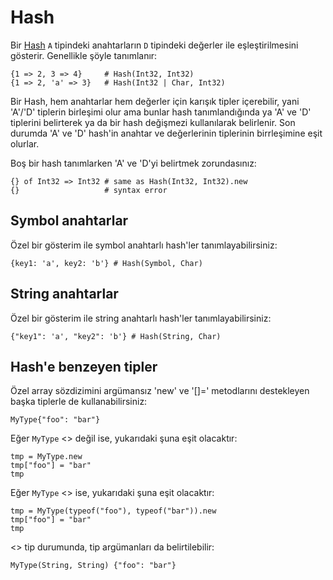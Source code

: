 # Hash

Bir [Hash](http://crystal-lang.org/api/Hash.html) `A` tipindeki anahtarların `D` tipindeki değerler ile eşleştirilmesini gösterir. Genellikle şöyle tanımlanır:

```crystal
{1 => 2, 3 => 4}     # Hash(Int32, Int32)
{1 => 2, 'a' => 3}   # Hash(Int32 | Char, Int32)
```

Bir Hash, hem anahtarlar hem değerler için karışık tipler içerebilir, yani 'A'/'D' tiplerin birleşimi olur ama bunlar hash tanımlandığında ya 'A' ve 'D' tiplerini belirterek ya da bir hash değişmezi kullanılarak belirlenir. Son durumda 'A'  ve 'D' hash'in anahtar ve değerlerinin tiplerinin birrleşimine eşit olurlar.

Boş bir hash tanımlarken 'A' ve 'D'yi belirtmek zorundasınız:

```crystal
{} of Int32 => Int32 # same as Hash(Int32, Int32).new
{}                   # syntax error
```

## Symbol anahtarlar

Özel bir gösterim ile symbol anahtarlı hash'ler tanımlayabilirsiniz:

```crystal
{key1: 'a', key2: 'b'} # Hash(Symbol, Char)
```

## String anahtarlar

Özel bir gösterim ile string anahtarlı hash'ler tanımlayabilirsiniz:

```crystal
{"key1": 'a', "key2": 'b'} # Hash(String, Char)
```

## Hash'e benzeyen tipler

Özel array sözdizimini argümansız 'new' ve '[]=' metodlarını destekleyen başka tiplerle de kullanabilirsiniz:

```crystal
MyType{"foo": "bar"}
```

Eğer `MyType` <<generic>> değil ise, yukarıdaki şuna eşit olacaktır:

```crystal
tmp = MyType.new
tmp["foo"] = "bar"
tmp
```

Eğer `MyType` <<generic>> ise, yukarıdaki şuna eşit olacaktır:

```crystal
tmp = MyType(typeof("foo"), typeof("bar")).new
tmp["foo"] = "bar"
tmp
```

<<Generic>> tip durumunda, tip argümanları da belirtilebilir:

```crystal
MyType(String, String) {"foo": "bar"}
```
